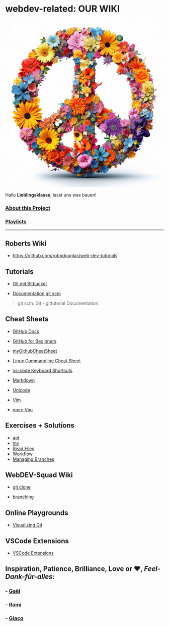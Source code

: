 # webdev-related: OUR WIKI

![peace](./assets/peace.jpg)

Hallo **Lieblingsklasse**, lasst uns was bauen! 

### [About this Project](about.md)

### [Playlists](https://2701kai.github.io/lost/index.html)


---
## Roberts Wiki

- https://github.com/robbdouglas/web-dev-tutorials

## Tutorials

- [Git mit Bitbucket](https://www.atlassian.com/de/git/tutorials/learn-git-with-bitbucket-cloud)

- [Documentation git scm](https://git-scm.com/docs/gittutorial)
> git scm: Git - gittutorial Documentation

## Cheat Sheets

- [GitHub Docs](https://docs.github.com/en)

- [GitHub for Beginners](https://github.com/robbdouglas/web-dev-tutorials)

- [myGithubCheatSheet](https://github.com/2701kai/webdev-related/blob/main/cheat-sheets/git-cheat-sheet.md)

- [Linux Commandline Cheat Sheet](https://github.com/2701kai/webdev-related/blob/main/cheat-sheets/linux-command-line.pdf)

- [vs-code Keyboard Shortcuts](https://github.com/2701kai/webdev-related/blob/main/cheat-sheets/vscode-keyboard-shortcuts-linux.pdf)

- [Markdown](https://github.com/adam-p/markdown-here/wiki/Markdown-Cheatsheet)

- [Unicode](https://www.compart.com/de/unicode/html)

- [Vim](./cheat-sheets/vim-cheatsheet.pdf)

- [more Vim]()

## Exercises + Solutions

- [apt](./solutions/solution-apt.md)
- [mv](./solutions/solution-i-like-to-move-it.md)
- [Read Files](./solutions/solution-navigating-reading.md)
- [Workflow](./solutions/workflow.md)
- [Managing Branches](./solutions/managing-branches.md)

## WebDEV-Squad Wiki

- [git clone](./wiki/2023-06-15-git_clone.md)

- [branching](./cheat-sheets/branching.md)

## Online Playgrounds

- [Visualizing Git](https://git-school.github.io/visualizing-git/)

## VSCode Extensions

- [VSCode Extensions](./extensions.md)

## Inspiration, Patience, Brilliance, Love or &#10084;, *Feel-Dank-f&uuml;r-alles:*

### - [Ga&euml;l](https://github.com/gael-src)
### - [Rami](https://github.com/rami-mohamad)
### - [Giaco](https://github.com/giacomotolari)
